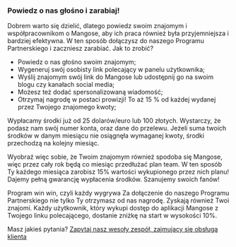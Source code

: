 [comment]: <> (title: Program Partnerski)
[comment]: <> (image: https://via.placeholder.com/512)
[comment]: <> (lead: Polecaj Mangose i zarabiaj z nami!)

### Powiedz o nas głośno i zarabiaj!

Dobrem warto się dzielić, dlatego powiedz swoim znajomym i współpracownikom o Mangose, aby ich praca również była przyjemniejsza i bardziej efektywna. W ten sposób dołączysz do naszego Programu Partnerskiego i zaczniesz zarabiać. Jak to zrobić?

- Powiedz o nas głośno swoim znajomym;
- Wygeneruj swój osobisty link polecający w panelu użytkownika;
- Wyślij znajomym swój link do Mangose lub udostępnij go na swoim blogu czy kanałach social media;
- Możesz też dodać spersonalizowaną wiadomość;
- Otrzymaj nagrodę w postaci prowizji! To aż 15 % od każdej wydanej przez Twojego znajomego kwoty;

Wypłacamy środki już od 25 dolarów/euro lub 100 złotych. Wystarczy, że podasz nam swój numer konta, oraz dane do przelewu. Jeżeli suma twoich środków w danym miesiącu nie osiągnęła wymaganej kwoty, środki przechodzą na kolejny miesiąc.

Wyobraź więc sobie, że Twoim znajomym również spodoba się Mangose, więc przez cały rok będą co miesiąc przedłużać plan team. W ten sposób Ty każdego miesiąca zarobisz 15% wartości wykupionego przez nich planu!
Dajemy pełną gwarancję wypłacenia środków. Szanujemy swoich fanów!

Program win win, czyli każdy wygrywa
Za dołączenie do naszego Programu Partnerskiego nie tylko Ty otrzymasz od nas nagrodę. Zyskają również Twoi znajomi. Każdy użytkownik, który wykupi dostęp do aplikacji Mangose z Twojego linku polecającego, dostanie zniżkę na start w wysokości 10%.

Masz jakieś pytania? [Zapytaj nasz wesoły zespół, zajmujący się obsługą klienta](/contact)
